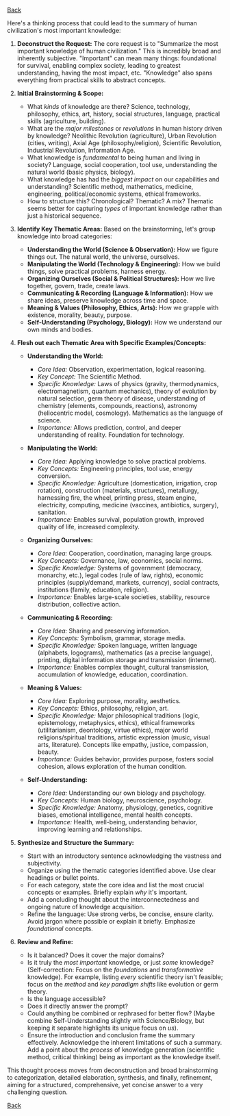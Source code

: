 [Back](.)

Here's a thinking process that could lead to the summary of human civilization's most important knowledge:

1.  **Deconstruct the Request:** The core request is to "Summarize the most important knowledge of human civilization." This is incredibly broad and inherently subjective. "Important" can mean many things: foundational for survival, enabling complex society, leading to greatest understanding, having the most impact, etc. "Knowledge" also spans everything from practical skills to abstract concepts.

2.  **Initial Brainstorming & Scope:**
    *   What *kinds* of knowledge are there? Science, technology, philosophy, ethics, art, history, social structures, language, practical skills (agriculture, building).
    *   What are the *major milestones* or *revolutions* in human history driven by knowledge? Neolithic Revolution (agriculture), Urban Revolution (cities, writing), Axial Age (philosophy/religion), Scientific Revolution, Industrial Revolution, Information Age.
    *   What knowledge is *fundamental* to being human and living in society? Language, social cooperation, tool use, understanding the natural world (basic physics, biology).
    *   What knowledge has had the *biggest impact* on our capabilities and understanding? Scientific method, mathematics, medicine, engineering, political/economic systems, ethical frameworks.
    *   How to structure this? Chronological? Thematic? A mix? Thematic seems better for capturing *types* of important knowledge rather than just a historical sequence.

3.  **Identify Key Thematic Areas:** Based on the brainstorming, let's group knowledge into broad categories:
    *   **Understanding the World (Science & Observation):** How we figure things out. The natural world, the universe, ourselves.
    *   **Manipulating the World (Technology & Engineering):** How we build things, solve practical problems, harness energy.
    *   **Organizing Ourselves (Social & Political Structures):** How we live together, govern, trade, create laws.
    *   **Communicating & Recording (Language & Information):** How we share ideas, preserve knowledge across time and space.
    *   **Meaning & Values (Philosophy, Ethics, Arts):** How we grapple with existence, morality, beauty, purpose.
    *   **Self-Understanding (Psychology, Biology):** How we understand our own minds and bodies.

4.  **Flesh out each Thematic Area with Specific Examples/Concepts:**

    *   **Understanding the World:**
        *   *Core Idea:* Observation, experimentation, logical reasoning.
        *   *Key Concept:* The Scientific Method.
        *   *Specific Knowledge:* Laws of physics (gravity, thermodynamics, electromagnetism, quantum mechanics), theory of evolution by natural selection, germ theory of disease, understanding of chemistry (elements, compounds, reactions), astronomy (heliocentric model, cosmology). Mathematics as the language of science.
        *   *Importance:* Allows prediction, control, and deeper understanding of reality. Foundation for technology.

    *   **Manipulating the World:**
        *   *Core Idea:* Applying knowledge to solve practical problems.
        *   *Key Concepts:* Engineering principles, tool use, energy conversion.
        *   *Specific Knowledge:* Agriculture (domestication, irrigation, crop rotation), construction (materials, structures), metallurgy, harnessing fire, the wheel, printing press, steam engine, electricity, computing, medicine (vaccines, antibiotics, surgery), sanitation.
        *   *Importance:* Enables survival, population growth, improved quality of life, increased complexity.

    *   **Organizing Ourselves:**
        *   *Core Idea:* Cooperation, coordination, managing large groups.
        *   *Key Concepts:* Governance, law, economics, social norms.
        *   *Specific Knowledge:* Systems of government (democracy, monarchy, etc.), legal codes (rule of law, rights), economic principles (supply/demand, markets, currency), social contracts, institutions (family, education, religion).
        *   *Importance:* Enables large-scale societies, stability, resource distribution, collective action.

    *   **Communicating & Recording:**
        *   *Core Idea:* Sharing and preserving information.
        *   *Key Concepts:* Symbolism, grammar, storage media.
        *   *Specific Knowledge:* Spoken language, written language (alphabets, logograms), mathematics (as a precise language), printing, digital information storage and transmission (internet).
        *   *Importance:* Enables complex thought, cultural transmission, accumulation of knowledge, education, coordination.

    *   **Meaning & Values:**
        *   *Core Idea:* Exploring purpose, morality, aesthetics.
        *   *Key Concepts:* Ethics, philosophy, religion, art.
        *   *Specific Knowledge:* Major philosophical traditions (logic, epistemology, metaphysics, ethics), ethical frameworks (utilitarianism, deontology, virtue ethics), major world religions/spiritual traditions, artistic expression (music, visual arts, literature). Concepts like empathy, justice, compassion, beauty.
        *   *Importance:* Guides behavior, provides purpose, fosters social cohesion, allows exploration of the human condition.

    *   **Self-Understanding:**
        *   *Core Idea:* Understanding our own biology and psychology.
        *   *Key Concepts:* Human biology, neuroscience, psychology.
        *   *Specific Knowledge:* Anatomy, physiology, genetics, cognitive biases, emotional intelligence, mental health concepts.
        *   *Importance:* Health, well-being, understanding behavior, improving learning and relationships.

5.  **Synthesize and Structure the Summary:**
    *   Start with an introductory sentence acknowledging the vastness and subjectivity.
    *   Organize using the thematic categories identified above. Use clear headings or bullet points.
    *   For each category, state the core idea and list the most crucial concepts or examples. Briefly explain *why* it's important.
    *   Add a concluding thought about the interconnectedness and ongoing nature of knowledge acquisition.
    *   Refine the language: Use strong verbs, be concise, ensure clarity. Avoid jargon where possible or explain it briefly. Emphasize *foundational* concepts.

6.  **Review and Refine:**
    *   Is it balanced? Does it cover the major domains?
    *   Is it truly the *most important* knowledge, or just *some* knowledge? (Self-correction: Focus on the *foundations* and *transformative* knowledge). For example, listing *every* scientific theory isn't feasible; focus on the *method* and *key paradigm shifts* like evolution or germ theory.
    *   Is the language accessible?
    *   Does it directly answer the prompt?
    *   Could anything be combined or rephrased for better flow? (Maybe combine Self-Understanding slightly with Science/Biology, but keeping it separate highlights its unique focus on *us*).
    *   Ensure the introduction and conclusion frame the summary effectively. Acknowledge the inherent limitations of such a summary. Add a point about the *process* of knowledge generation (scientific method, critical thinking) being as important as the knowledge itself.

This thought process moves from deconstruction and broad brainstorming to categorization, detailed elaboration, synthesis, and finally, refinement, aiming for a structured, comprehensive, yet concise answer to a very challenging question.

[Back](.)
